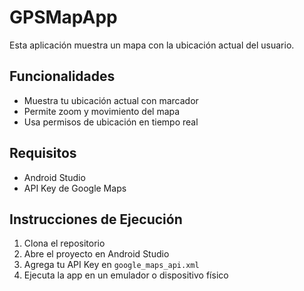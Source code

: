 # GPSMapApp
Esta aplicación muestra un mapa con la ubicación actual del usuario.

## Funcionalidades
- Muestra tu ubicación actual con marcador
- Permite zoom y movimiento del mapa
- Usa permisos de ubicación en tiempo real

## Requisitos
- Android Studio
- API Key de Google Maps

## Instrucciones de Ejecución
1. Clona el repositorio
2. Abre el proyecto en Android Studio
3. Agrega tu API Key en `google_maps_api.xml`
4. Ejecuta la app en un emulador o dispositivo físico
